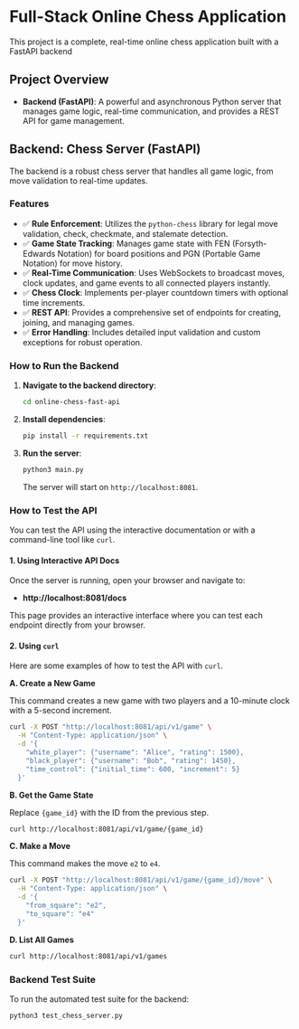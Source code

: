 # Full-Stack Online Chess Application

This project is a complete, real-time online chess application built with a FastAPI backend 

## Project Overview

- **Backend (FastAPI)**: A powerful and asynchronous Python server that manages game logic, real-time communication, and provides a REST API for game management.


## Backend: Chess Server (FastAPI)

The backend is a robust chess server that handles all game logic, from move validation to real-time updates.

### Features

- ✅ **Rule Enforcement**: Utilizes the `python-chess` library for legal move validation, check, checkmate, and stalemate detection.
- ✅ **Game State Tracking**: Manages game state with FEN (Forsyth-Edwards Notation) for board positions and PGN (Portable Game Notation) for move history.
- ✅ **Real-Time Communication**: Uses WebSockets to broadcast moves, clock updates, and game events to all connected players instantly.
- ✅ **Chess Clock**: Implements per-player countdown timers with optional time increments.
- ✅ **REST API**: Provides a comprehensive set of endpoints for creating, joining, and managing games.
- ✅ **Error Handling**: Includes detailed input validation and custom exceptions for robust operation.

### How to Run the Backend

1.  **Navigate to the backend directory**:

    ```bash
    cd online-chess-fast-api
    ```

2.  **Install dependencies**:

    ```bash
    pip install -r requirements.txt
    ```

3.  **Run the server**:
    ```bash
    python3 main.py
    ```
    The server will start on `http://localhost:8081`.

### How to Test the API

You can test the API using the interactive documentation or with a command-line tool like `curl`.

#### 1. Using Interactive API Docs

Once the server is running, open your browser and navigate to:

- **http://localhost:8081/docs**

This page provides an interactive interface where you can test each endpoint directly from your browser.

#### 2. Using `curl`

Here are some examples of how to test the API with `curl`.

**A. Create a New Game**

This command creates a new game with two players and a 10-minute clock with a 5-second increment.

```bash
curl -X POST "http://localhost:8081/api/v1/game" \
  -H "Content-Type: application/json" \
  -d '{
    "white_player": {"username": "Alice", "rating": 1500},
    "black_player": {"username": "Bob", "rating": 1450},
    "time_control": {"initial_time": 600, "increment": 5}
  }'
```

**B. Get the Game State**

Replace `{game_id}` with the ID from the previous step.

```bash
curl http://localhost:8081/api/v1/game/{game_id}
```

**C. Make a Move**

This command makes the move `e2` to `e4`.

```bash
curl -X POST "http://localhost:8081/api/v1/game/{game_id}/move" \
  -H "Content-Type: application/json" \
  -d '{
    "from_square": "e2",
    "to_square": "e4"
  }'
```

**D. List All Games**

```bash
curl http://localhost:8081/api/v1/games
```

### Backend Test Suite

To run the automated test suite for the backend:

```bash
python3 test_chess_server.py
```
